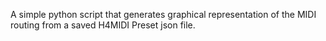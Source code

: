 A simple python script that generates graphical representation of the MIDI routing from a saved H4MIDI Preset json file. 
